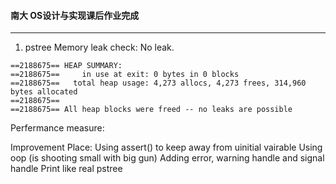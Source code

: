 #### 南大 OS设计与实现课后作业完成
-------
1. pstree
Memory leak check: No leak.
```shell
==2188675== HEAP SUMMARY:
==2188675==     in use at exit: 0 bytes in 0 blocks
==2188675==   total heap usage: 4,273 allocs, 4,273 frees, 314,960 bytes allocated
==2188675== 
==2188675== All heap blocks were freed -- no leaks are possible
```
Perfermance measure:

Improvement Place:
Using assert() to keep away from uinitial vairable
Using oop (is shooting small with big gun)
Adding error, warning handle and signal handle
Print like real pstree




